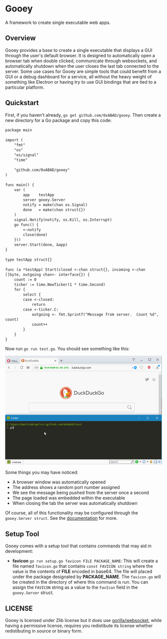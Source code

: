 Gooey
=====

A framework to create single executable web apps.

Overview
--------

Gooey provides a base to create a single executable that displays a GUI through
the user's default browser.  It is designed to automatically open a browser tab
when double clicked, communicate through websockets, and automatically shutdown
when the user closes the last tab connected to the server.  Some use cases for
Gooey are simple tools that could benefit from a GUI or a debug dashboard for
a service, all without the heavy weight of something like Electron or having try
to use GUI bindings that are tied to a particular platform.

Quickstart
----------

First, if you haven't already, ```go get github.com/0xABAD/gooey```.  Then
create a new directory for a Go package and copy this code:

```
package main

import (
	"fmt"
	"os"
	"os/signal"
	"time"

	"github.com/0xABAD/gooey"
)

func main() {
	var (
		app    testApp
		server gooey.Server
		notify = make(chan os.Signal)
		done   = make(chan struct{})
	)
	signal.Notify(notify, os.Kill, os.Interrupt)
	go func() {
		<-notify
		close(done)
	}()
	server.Start(done, &app)
}

type testApp struct{}

func (a *testApp) Start(closed <-chan struct{}, incoming <-chan []byte, outgoing chan<- interface{}) {
	count := 0
	ticker := time.NewTicker(1 * time.Second)
	for {
		select {
		case <-closed:
			return
		case <-ticker.C:
			outgoing <- fmt.Sprintf("Message from server.  Count %d", count)
			count++
		}
	}
}
```

Now run `go run test.go`.  You should see something like this:

![Gooey Demo](demo.gif)

Some things you may have noticed:

* A browser window was automatically opened
* The address shows a random port number assigned
* We see the message being pushed from the server once a second
* The page loaded was embedded within the executable
* When closing the tab the server was automatically shutdown

Of course, all of this functionality may be configured through the
`gooey.Server struct`.  See the 
[documentation](https://godoc.org/github.com/0xABAD/gooey) for more.


Setup Tool
----------

Gooey comes with a setup tool that contains commands that may aid in development:

- **favicon** `go run setup.go favicon FILE PACKAGE_NAME`: This will create a
file named `favicon.go` that contains `const FAVICON string` where the value is
the contents of **FILE** encoded in base64.  The file will placed under the package
designated by **PACKAGE_NAME**.  The `favicon.go` will be created in the directory
of where this command is run.  You can assign the `FAVICON` string as a value to
the `FavIcon` field in the `gooey.Server` struct.

LICENSE
-------

Gooey is licensed under Zlib license but it does use
[gorilla/websocket](https://github.com/gorilla/websocket), while having a
permissive license, requires you redistibute its license whether redistibuting
in source or binary form.
